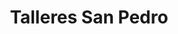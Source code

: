 ---
title: "Talleres San Pedro"
url: /amorebieta-etxano/talleres-san-pedro/
shop: reparación de automóviles
---
